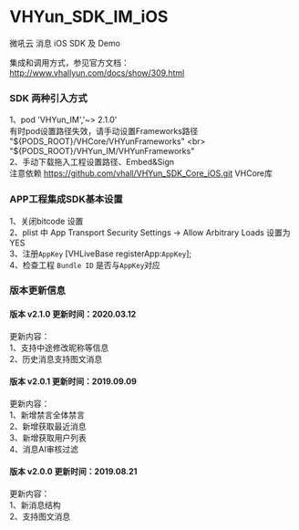 # VHYun_SDK_IM_iOS
微吼云 消息 iOS SDK 及 Demo


集成和调用方式，参见官方文档：http://www.vhallyun.com/docs/show/309.html <br>

### SDK 两种引入方式
1、pod 'VHYun_IM','~> 2.1.0'<br>
有时pod设置路径失效，请手动设置Frameworks路径 <br>
   "${PODS_ROOT}/VHCore/VHYunFrameworks" <br>
   "${PODS_ROOT}/VHYun_IM/VHYunFrameworks"<br>
2、手动下载拖入工程设置路径、Embed&Sign<br>
注意依赖 https://github.com/vhall/VHYun_SDK_Core_iOS.git VHCore库<br>

### APP工程集成SDK基本设置
1、关闭bitcode 设置<br>
2、plist 中 App Transport Security Settings -> Allow Arbitrary Loads 设置为YES<br>
3、注册`AppKey`  [VHLiveBase registerApp:`AppKey`]; <br>
4、检查工程 `Bundle ID` 是否与`AppKey`对应 <br>


### 版本更新信息
#### 版本 v2.1.0 更新时间：2020.03.12
更新内容：<br>
1、支持中途修改昵称等信息<br>
2、历史消息支持图文消息<br>

#### 版本 v2.0.1 更新时间：2019.09.09
更新内容：<br>
1、新增禁言全体禁言<br>
2、新增获取最近消息<br>
3、新增获取用户列表<br>
4、消息AI审核过滤<br>


#### 版本 v2.0.0 更新时间：2019.08.21
更新内容：<br>
1、新消息结构<br>
2、支持图文消息<br>
